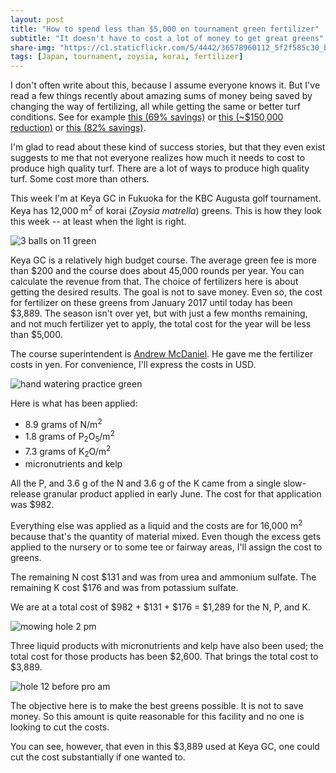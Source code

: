 ```yaml
---
layout: post
title: "How to spend less than $5,000 on tournament green fertilizer"
subtitle: "It doesn't have to cost a lot of money to get great greens"
share-img: "https://c1.staticflickr.com/5/4442/36578960112_5f2f585c30_b_d.jpg"
tags: [Japan, tournament, zoysia, korai, fertilizer]
---
```


I don't often write about this, because I assume everyone knows it. But I've read a few things recently about amazing sums of money being saved by changing the way of fertilizing, all while getting the same or better turf conditions. See for example [this (69% savings)](https://www.bradrevillturf.com/goingagainstthegrain/23/5/2017/mlsn-nikanti-gc-reducing-expenses-and-inputs-since-2016) or [this (~$150,000 reduction)](http://www.blog.asianturfgrass.com/2017/01/this-is-one-more-post-the-financial-controllers-might-not-want-to-see.html) or [this (82% savings)](http://www.asianturfgrass.com/2017-07-05-saving-82-percent-gsr/). 

I'm glad to read about these kind of success stories, but that they even exist suggests to me that not everyone realizes how much it needs to cost to produce high quality turf. There are a lot of ways to produce high quality turf. Some cost more than others.

This week I'm at Keya GC in Fukuoka for the KBC Augusta golf tournament. Keya has 12,000 m<sup>2</sup> of korai (*Zoysia matrella*) greens. This is how they look this week -- at least when the light is right.

![3 balls on 11 green](https://c1.staticflickr.com/5/4334/36578958742_048341c98a_b_d.jpg)

Keya GC is a relatively high budget course. The average green fee is more than $200 and the course does about 45,000 rounds per year. You can calculate the revenue from that. The choice of fertilizers here is about getting the desired results. The goal is not to save money. Even so, the cost for fertilizer on these greens from January 2017 until today has been $3,889. The season isn't over yet, but with just a few months remaining, and not much fertilizer yet to apply, the total cost for the year will be less than $5,000.

The course superintendent is [Andrew McDaniel](https://twitter.com/drumcturf). He gave me the fertilizer costs in yen. For convenience, I'll express the costs in USD.

![hand watering practice green](https://c1.staticflickr.com/5/4384/36749040945_93818bba7b_b_d.jpg)

Here is what has been applied:

* 8.9 grams of N/m<sup>2</sup>
* 1.8 grams of P<sub>2</sub>O<sub>5</sub>/m<sup>2</sup>
* 7.3 grams of K<sub>2</sub>O/m<sup>2</sup>
* micronutrients and kelp

All the P, and 3.6 g of the N and 3.6 g of the K came from a single slow-release granular product applied in early June. The cost for that application was $982.

Everything else was applied as a liquid and the costs are for 16,000 m<sup>2</sup> because that's the quantity of material mixed. Even though the excess gets applied to the nursery or to some tee or fairway areas, I'll assign the cost to greens.

The remaining N cost $131 and was from urea and ammonium sulfate. The remaining K cost $176 and was from potassium sulfate. 

We are at a total cost of $982 + $131 + $176 = $1,289 for the N, P, and K.

![mowing hole 2 pm](https://c1.staticflickr.com/5/4442/36578960112_5f2f585c30_b_d.jpg)

Three liquid products with micronutrients and kelp have also been used; the total cost for those products has been $2,600. That brings the total cost to $3,889.

![hole 12 before pro am](https://c1.staticflickr.com/5/4419/35939645743_cc6cf61578_b_d.jpg)

The objective here is to make the best greens possible. It is not to save money. So this amount is quite reasonable for this facility and no one is looking to cut the costs. 

You can see, however, that even in this $3,889 used at Keya GC, one could cut the cost substantially if one wanted to. 







